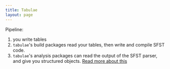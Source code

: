```yaml
---
title: Tabulae
layout: page
---
```




Pipeline:

1. you write tables
2. `tabulae`'s build packages read your tables, then write and compile SFST code.
3. `tabulae`'s analysis packages can read the output of the SFST parser, and give you structured objects.  [Read more about this](parsedOutput/)
